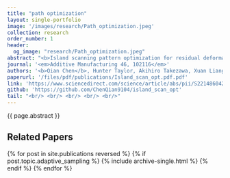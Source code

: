 ```yaml
---
title: "path optimization"
layout: single-portfolio
image: '/images/research/Path_optimization.jpeg'
collection: research
order_number: 1
header: 
  og_image: "research/Path_optimization.jpeg"
abstract: "<b>Island scanning pattern optimization for residual deformation mitigation in laser powerder bed fusion via sequential inherent strain method and sensitivity analysis</b>"
journal: '<em>Additive Manufacturing 46, 102116</em>'
authors: '<b>Qian Chen</b>, Hunter Taylor, Akihiro Takezawa, Xuan Liang, Xavier Jimemez, Ryan Wicker, Albert To'
paperurl: '/files/pdf/publications/Island_scan_opt.pdf.pdf'
link: 'https://www.sciencedirect.com/science/article/abs/pii/S2214860421002815'
github: 'https://github.com/ChenQian9104/island_scan_opt'
tail: "<br/> <br/> <br/> <br/> <br/>"
---
```


{{ page.abstract }}

## Related Papers

{% for post in site.publications reversed %}
  {% if post.topic.adaptive_sampling %}
    {% include archive-single.html %}
  {% endif %}
{% endfor %}
